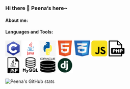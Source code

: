### Hi there 👋 Peena‘s here~

<!--
**peena5370/peena5370** is a ✨ _special_ ✨ repository because its `README.md` (this file) appears on your GitHub profile.

Here are some ideas to get you started:

- 🔭 I’m currently working on ...
- 🌱 I’m currently learning ...
- 👯 I’m looking to collaborate on ...
- 🤔 I’m looking for help with ...
- 💬 Ask me about ...
- 📫 How to reach me: ...
- 😄 Pronouns: ...
- ⚡ Fun fact: ...
-->
#### About me:


#### Languages and Tools:
<img src=".\Pictures\c-blue-logo.png" alt="C" width="50" height="50"> <img src=".\Pictures\java-logo.png" alt="java" width="50" height="50"> <img src=".\Pictures\python-logo.png" alt="py" width="50" height="50"> <img src=".\Pictures\html5-logo.png" alt="html5" width="50" height="50"> <img src=".\Pictures\css3.png" alt="css3" width="50" height="50"> <img src=".\Pictures\js-logo.png" alt="js" width="50" height="50"> <img src=".\Pictures\php-logo.png" alt="php" width="50" height="50"></br>
<img src=".\Pictures\jsp-logo.png" alt="jsp" width="50" height="50"> <img src=".\Pictures\mysql-logo.png" alt="mysql" width="50" height="50"> <img src=".\Pictures\oracle-sql.png" alt="oracle sql" width="50" height="50"> <img src=".\Pictures\django-logo.png" alt="django" width="50" height="50">

![Peena's GitHub stats](https://github-readme-stats.vercel.app/api?username=peena5370&count_private=true&show_icons=true&theme=dark&hide=contrib,prs)

